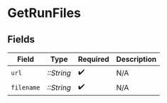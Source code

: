 # GetRunFiles


## Fields

| Field              | Type               | Required           | Description        |
| ------------------ | ------------------ | ------------------ | ------------------ |
| `url`              | *::String*         | :heavy_check_mark: | N/A                |
| `filename`         | *::String*         | :heavy_check_mark: | N/A                |